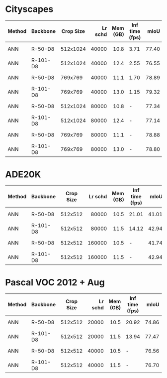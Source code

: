 # Cityscapes
| Method | Backbone | Crop Size | Lr schd | Mem (GB) | Inf time (fps) | mIoU  | mIoU(ms+flip) |                                                                                                                                                                                        download                                                                                                                                                                                        |
|--------|----------|-----------|--------:|---------:|----------------|------:|--------------:|----------------------------------------------------------------------------------------------------------------------------------------------------------------------------------------------------------------------------------------------------------------------------------------------------------------------------------------------------------------------------------------|
| ANN    | R-50-D8  | 512x1024  |   40000 |     10.8 |           3.71 | 77.40 |         78.57 | [model](https://open-mmlab.s3.ap-northeast-2.amazonaws.com/mmsegmentation/models/ann/ann_r50-d8_512x1024_40k_cityscapes/ann_r50-d8_512x1024_40k_cityscapes_20200605_095211-049fc292.pth) &#124; [log](https://open-mmlab.s3.ap-northeast-2.amazonaws.com/mmsegmentation/models/ann/ann_r50-d8_512x1024_40k_cityscapes/ann_r50-d8_512x1024_40k_cityscapes_20200605_095211.log.json)     |
| ANN    | R-101-D8 | 512x1024  |   40000 |     12.4 |           2.55 | 76.55 |         78.85 | [model](https://open-mmlab.s3.ap-northeast-2.amazonaws.com/mmsegmentation/models/ann/ann_r101-d8_512x1024_40k_cityscapes/ann_r101-d8_512x1024_40k_cityscapes_20200605_095243-adf6eece.pth) &#124; [log](https://open-mmlab.s3.ap-northeast-2.amazonaws.com/mmsegmentation/models/ann/ann_r101-d8_512x1024_40k_cityscapes/ann_r101-d8_512x1024_40k_cityscapes_20200605_095243.log.json) |
| ANN    | R-50-D8  | 769x769   |   40000 |     11.1 |           1.70 | 78.89 |         80.46 | [model](https://open-mmlab.s3.ap-northeast-2.amazonaws.com/mmsegmentation/models/ann/ann_r50-d8_769x769_40k_cityscapes/ann_r50-d8_769x769_40k_cityscapes_20200530_025712-2b46b04d.pth) &#124; [log](https://open-mmlab.s3.ap-northeast-2.amazonaws.com/mmsegmentation/models/ann/ann_r50-d8_769x769_40k_cityscapes/ann_r50-d8_769x769_40k_cityscapes_20200530_025712.log.json)         |
| ANN    | R-101-D8 | 769x769   |   40000 |     13.0 |           1.15 | 79.32 |         80.94 | [model](https://open-mmlab.s3.ap-northeast-2.amazonaws.com/mmsegmentation/models/ann/ann_r101-d8_769x769_40k_cityscapes/ann_r101-d8_769x769_40k_cityscapes_20200530_025720-059bff28.pth) &#124; [log](https://open-mmlab.s3.ap-northeast-2.amazonaws.com/mmsegmentation/models/ann/ann_r101-d8_769x769_40k_cityscapes/ann_r101-d8_769x769_40k_cityscapes_20200530_025720.log.json)     |
| ANN    | R-50-D8  | 512x1024  |   80000 |     10.8 | -              | 77.34 |         78.65 | [model](https://open-mmlab.s3.ap-northeast-2.amazonaws.com/mmsegmentation/models/ann/ann_r50-d8_512x1024_80k_cityscapes/ann_r50-d8_512x1024_80k_cityscapes_20200607_101911-5a9ad545.pth) &#124; [log](https://open-mmlab.s3.ap-northeast-2.amazonaws.com/mmsegmentation/models/ann/ann_r50-d8_512x1024_80k_cityscapes/ann_r50-d8_512x1024_80k_cityscapes_20200607_101911.log.json)     |
| ANN    | R-101-D8 | 512x1024  |   80000 |     12.4 | -              | 77.14 |         78.81 | [model](https://open-mmlab.s3.ap-northeast-2.amazonaws.com/mmsegmentation/models/ann/ann_r101-d8_512x1024_80k_cityscapes/ann_r101-d8_512x1024_80k_cityscapes_20200607_013728-aceccc6e.pth) &#124; [log](https://open-mmlab.s3.ap-northeast-2.amazonaws.com/mmsegmentation/models/ann/ann_r101-d8_512x1024_80k_cityscapes/ann_r101-d8_512x1024_80k_cityscapes_20200607_013728.log.json) |
| ANN    | R-50-D8  | 769x769   |   80000 |     11.1 | -              | 78.88 |         80.57 | [model](https://open-mmlab.s3.ap-northeast-2.amazonaws.com/mmsegmentation/models/ann/ann_r50-d8_769x769_80k_cityscapes/ann_r50-d8_769x769_80k_cityscapes_20200607_044426-cc7ff323.pth) &#124; [log](https://open-mmlab.s3.ap-northeast-2.amazonaws.com/mmsegmentation/models/ann/ann_r50-d8_769x769_80k_cityscapes/ann_r50-d8_769x769_80k_cityscapes_20200607_044426.log.json)         |
| ANN    | R-101-D8 | 769x769   |   80000 |     13.0 | -              | 78.80 |         80.34 | [model](https://open-mmlab.s3.ap-northeast-2.amazonaws.com/mmsegmentation/models/ann/ann_r101-d8_769x769_80k_cityscapes/ann_r101-d8_769x769_80k_cityscapes_20200607_013713-a9d4be8d.pth) &#124; [log](https://open-mmlab.s3.ap-northeast-2.amazonaws.com/mmsegmentation/models/ann/ann_r101-d8_769x769_80k_cityscapes/ann_r101-d8_769x769_80k_cityscapes_20200607_013713.log.json)     |

# ADE20K
| Method | Backbone | Crop Size | Lr schd | Mem (GB) | Inf time (fps) | mIoU  | mIoU(ms+flip) |                                                                                                                                                                                download                                                                                                                                                                                |
|--------|----------|-----------|--------:|---------:|----------------|------:|--------------:|------------------------------------------------------------------------------------------------------------------------------------------------------------------------------------------------------------------------------------------------------------------------------------------------------------------------------------------------------------------------|
| ANN    | R-50-D8  | 512x512   |   80000 |     10.5 |          21.01 | 41.01 |         42.30 | [model](https://open-mmlab.s3.ap-northeast-2.amazonaws.com/mmsegmentation/models/ann/ann_r50-d8_512x512_80k_ade20k/ann_r50-d8_512x512_80k_ade20k_20200615_014818-26f75e11.pth) &#124; [log](https://open-mmlab.s3.ap-northeast-2.amazonaws.com/mmsegmentation/models/ann/ann_r50-d8_512x512_80k_ade20k/ann_r50-d8_512x512_80k_ade20k_20200615_014818.log.json)         |
| ANN    | R-101-D8 | 512x512   |   80000 |     11.5 |          14.12 | 42.94 |         44.18 | [model](https://open-mmlab.s3.ap-northeast-2.amazonaws.com/mmsegmentation/models/ann/ann_r101-d8_512x512_80k_ade20k/ann_r101-d8_512x512_80k_ade20k_20200615_014818-c0153543.pth) &#124; [log](https://open-mmlab.s3.ap-northeast-2.amazonaws.com/mmsegmentation/models/ann/ann_r101-d8_512x512_80k_ade20k/ann_r101-d8_512x512_80k_ade20k_20200615_014818.log.json)     |
| ANN    | R-50-D8  | 512x512   |  160000 |     10.5 | -              | 41.74 |         42.62 | [model](https://open-mmlab.s3.ap-northeast-2.amazonaws.com/mmsegmentation/models/ann/ann_r50-d8_512x512_160k_ade20k/ann_r50-d8_512x512_160k_ade20k_20200615_231733-892247bc.pth) &#124; [log](https://open-mmlab.s3.ap-northeast-2.amazonaws.com/mmsegmentation/models/ann/ann_r50-d8_512x512_160k_ade20k/ann_r50-d8_512x512_160k_ade20k_20200615_231733.log.json)     |
| ANN    | R-101-D8 | 512x512   |  160000 |     11.5 | -              | 42.94 |         44.06 | [model](https://open-mmlab.s3.ap-northeast-2.amazonaws.com/mmsegmentation/models/ann/ann_r101-d8_512x512_160k_ade20k/ann_r101-d8_512x512_160k_ade20k_20200615_231733-955eb1ec.pth) &#124; [log](https://open-mmlab.s3.ap-northeast-2.amazonaws.com/mmsegmentation/models/ann/ann_r101-d8_512x512_160k_ade20k/ann_r101-d8_512x512_160k_ade20k_20200615_231733.log.json) |

# Pascal VOC 2012 + Aug
| Method | Backbone | Crop Size | Lr schd | Mem (GB) | Inf time (fps) | mIoU  | mIoU(ms+flip) |                                                                                                                                                                                  download                                                                                                                                                                                  |
|--------|----------|-----------|--------:|---------:|----------------|------:|--------------:|----------------------------------------------------------------------------------------------------------------------------------------------------------------------------------------------------------------------------------------------------------------------------------------------------------------------------------------------------------------------------|
| ANN    | R-50-D8  | 512x512   |   20000 |     10.5 |          20.92 | 74.86 |         76.13 | [model](https://open-mmlab.s3.ap-northeast-2.amazonaws.com/mmsegmentation/models/ann/ann_r50-d8_512x512_20k_voc12aug/ann_r50-d8_512x512_20k_voc12aug_20200617_222246-dfcb1c62.pth) &#124; [log](https://open-mmlab.s3.ap-northeast-2.amazonaws.com/mmsegmentation/models/ann/ann_r50-d8_512x512_20k_voc12aug/ann_r50-d8_512x512_20k_voc12aug_20200617_222246.log.json)     |
| ANN    | R-101-D8 | 512x512   |   20000 |     11.5 |          13.94 | 77.47 |         78.70 | [model](https://open-mmlab.s3.ap-northeast-2.amazonaws.com/mmsegmentation/models/ann/ann_r101-d8_512x512_20k_voc12aug/ann_r101-d8_512x512_20k_voc12aug_20200617_222246-2fad0042.pth) &#124; [log](https://open-mmlab.s3.ap-northeast-2.amazonaws.com/mmsegmentation/models/ann/ann_r101-d8_512x512_20k_voc12aug/ann_r101-d8_512x512_20k_voc12aug_20200617_222246.log.json) |
| ANN    | R-50-D8  | 512x512   |   40000 |     10.5 | -              | 76.56 |         77.51 | [model](https://open-mmlab.s3.ap-northeast-2.amazonaws.com/mmsegmentation/models/ann/ann_r50-d8_512x512_40k_voc12aug/ann_r50-d8_512x512_40k_voc12aug_20200613_231314-b5dac322.pth) &#124; [log](https://open-mmlab.s3.ap-northeast-2.amazonaws.com/mmsegmentation/models/ann/ann_r50-d8_512x512_40k_voc12aug/ann_r50-d8_512x512_40k_voc12aug_20200613_231314.log.json)     |
| ANN    | R-101-D8 | 512x512   |   40000 |     11.5 | -              | 76.70 |         78.06 | [model](https://open-mmlab.s3.ap-northeast-2.amazonaws.com/mmsegmentation/models/ann/ann_r101-d8_512x512_40k_voc12aug/ann_r101-d8_512x512_40k_voc12aug_20200613_231314-bd205bbe.pth) &#124; [log](https://open-mmlab.s3.ap-northeast-2.amazonaws.com/mmsegmentation/models/ann/ann_r101-d8_512x512_40k_voc12aug/ann_r101-d8_512x512_40k_voc12aug_20200613_231314.log.json) |
